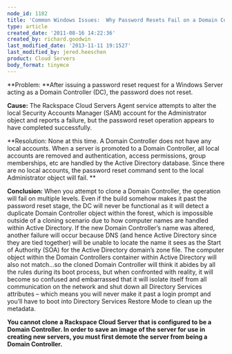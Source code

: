 ```yaml
---
node_id: 1182
title: 'Common Windows Issues:  Why Password Resets Fail on a Domain Controller'
type: article
created_date: '2011-08-16 14:22:36'
created_by: richard.goodwin
last_modified_date: '2013-11-11 19:1527'
last_modified_by: jered.heeschen
product: Cloud Servers
body_format: tinymce
---
```


**Problem:  **After issuing a password reset request for a Windows
Server acting as a Domain Controller (DC), the password does not reset.

**Cause:**  The Rackspace Cloud Servers Agent service attempts to alter
the local Security Accounts Manager (SAM) account for the Administrator
object and reports a failure, but the password reset operation appears
to have completed successfully.

**Resolution:  None at this time.  A Domain Controller does not have any
local accounts.  When a server is promoted to a Domain Controller, all
local accounts are removed and authentication, access permissions, group
memberships, etc are handled by the Active Directory database.  Since
there are no local accounts, the password reset command sent to the
local Administrator object will fail.  **

**Conclusion:**  When you attempt to clone a Domain Controller, the
operation will fail on multiple levels. Even if the build somehow makes
it past the password reset stage, the DC will never be functional as it
will detect a duplicate Domain Controller object within the forest,
which is impossible outside of a cloning scenario due to how computer
names are handled within Active Directory.  If the new Domain
Controller&rsquo;s name was altered, another failure will occur because DNS
(and hence Active Directory since they are tied together) will be unable
to locate the name it sees as the Start of Authority (SOA) for the
Active Directory domain&rsquo;s zone file.  The computer object within the
Domain Controllers container within Active Directory will also not
match&mldr;so the cloned Domain Controller will think it abides by all the
rules during its boot process, but when confronted with reality, it will
become so confused and embarrassed that it will isolate itself from all
communication on the network and shut down all Directory Services
attributes &ndash; which means you will never make it past a login prompt and
you&rsquo;ll have to boot into Directory Services Restore Mode to clean up the
metadata.

**You cannot clone a Rackspace Cloud Server that is configured to be a
Domain Controller.  In order to save an image of the server for use in
creating new servers, you must first demote the server from being a
Domain Controller.**

<br>
 

